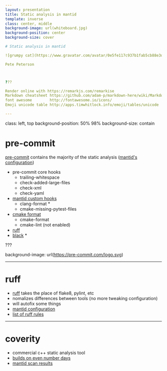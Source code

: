 ```yaml
---
layout: presentation
title: Static analysis in mantid
template: inverse
class: center, middle
background-image: url(whiteboard.jpg)
background-position: center
background-size: cover

# Static analysis in mantid

![grumpy cat](https://www.gravatar.com/avatar/0e5fe117c937b1fab5cb88e3d8ef59e4.jpg)

Pete Peterson



???

Render online with https://remarkjs.com/remarkise
Markdown cheatsheet https://github.com/adam-p/markdown-here/wiki/Markdown-Cheatsheet
font awesome        http://fontawesome.io/icons/
Emoji unicode table http://apps.timwhitlock.info/emoji/tables/unicode

---
```

class: left, top
background-position: 50% 98%
background-size: contain

# pre-commit


[pre-commit](https://pre-commit.com/) contains the majority of the static analysis ([mantid's configuration](https://github.com/mantidproject/mantid/blob/main/.pre-commit-config.yaml))

* pre-commit core hooks
  * trailing-whitespace
  * check-added-large-files
  * check-xml
  * check-yaml
* [mantid custom hooks](https://github.com/mantidproject/pre-commit-hooks.git)
  * clang-format *
  * cmake-missing-pytest-files
* [cmake format](https://github.com/cheshirekow/cmake-format-precommit)
  * cmake-format
  * cmake-lint (not enabled)
* [ruff](https://github.com/astral-sh/ruff-pre-commit)
* [black](https://github.com/psf/black) *

???

background-image: url(https://pre-commit.com/logo.svg)

---
# ruff

* [ruff](https://docs.astral.sh/ruff/) takes the place of flake8, pylint, etc
* nomalizes differences between tools (no more tweaking configuration)
* will autofix some things
* [mantid configuration](https://github.com/mantidproject/mantid/blob/main/pyproject.toml)
* [list of ruff rules](https://docs.astral.sh/ruff/rules/)

---
# coverity

* commercial c++ static analysis tool
* [builds on even number days](https://builds.mantidproject.org/view/Static%20Analysis/job/coverity_build_and_submit/)
* [mantid scan results](https://scan.coverity.com/projects/mantidproject-mantid?tab=overview)
